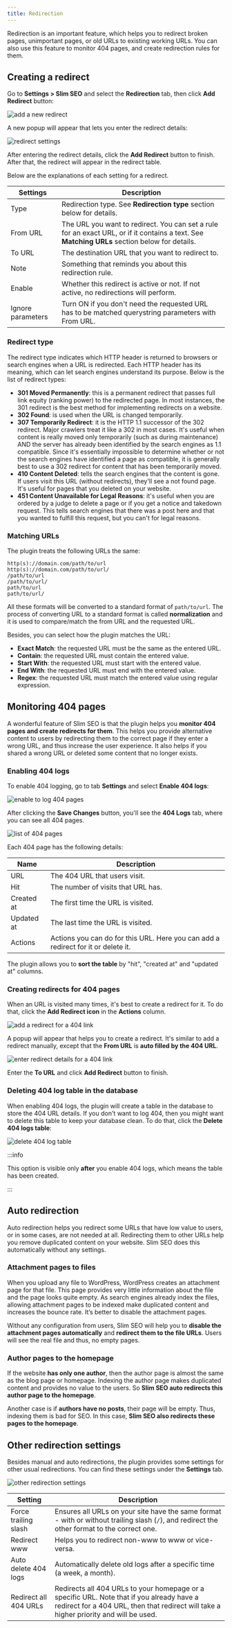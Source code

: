 ```yaml
---
title: Redirection
---
```


Redirection is an important feature, which helps you to redirect broken pages, unimportant pages, or old URLs to existing working URLs. You can also use this feature to monitor 404 pages, and create redirection rules for them.

## Creating a redirect

Go to **Settings > Slim SEO** and select the **Redirection** tab, then click **Add Redirect** button:

![add a new redirect](https://i.imgur.com/3Ma54kd.png)

A new popup will appear that lets you enter the redirect details:

![redirect settings](https://i.imgur.com/UmRg1Ue.png)

After entering the redirect details, click the **Add Redirect** button to finish. After that, the redirect will appear in the redirect table.

Below are the explanations of each setting for a redirect.

Settings|Description
---|---
Type|Redirection type. See **Redirection type** section below for details.
From URL|The URL you want to redirect. You can set a rule for an exact URL, or if it contains a text. See **Matching URLs** section below for details.
To URL|The destination URL that you want to redirect to.
Note|Something that reminds you about this redirection rule.
Enable|Whether this redirect is active or not. If not active, no redirections will perform.
Ignore parameters|Turn ON if you don't need the requested URL has to be matched querystring parameters with From URL.

### Redirect type

The redirect type indicates which HTTP header is returned to browsers or search engines when a URL is redirected. Each HTTP header has its meaning, which can let search engines understand its purpose. Below is the list of redirect types:

- **301 Moved Permanently**: this is a permanent redirect that passes full link equity (ranking power) to the redirected page. In most instances, the 301 redirect is the best method for implementing redirects on a website.
- **302 Found**: is used when the URL is changed temporarily.
- **307 Temporarily Redirect**: it is the HTTP 1.1 successor of the 302 redirect. Major crawlers treat it like a 302 in most cases. It's useful when content is really moved only temporarily (such as during maintenance) AND the server has already been identified by the search engines as 1.1 compatible. Since it's essentially impossible to determine whether or not the search engines have identified a page as compatible, it is generally best to use a 302 redirect for content that has been temporarily moved.
- **410 Content Deleted**: tells the search engines that the content is gone. If users visit this URL (without redirects), they'll see a not found page. It's useful for pages that you deleted on your website.
- **451 Content Unavailable for Legal Reasons**: it's useful when you are ordered by a judge to delete a page or if you get a notice and takedown request. This tells search engines that there was a post here and that you wanted to fulfill this request, but you can't for legal reasons.

### Matching URLs

The plugin treats the following URLs the same:

```text
http(s)://domain.com/path/to/url
http(s)://domain.com/path/to/url/
/path/to/url
/path/to/url/
path/to/url
path/to/url/
```

All these formats will be converted to a standard format of `path/to/url`. The process of converting URL to a standard format is called **normalization** and it is used to compare/match the from URL and the requested URL.

Besides, you can select how the plugin matches the URL:

- **Exact Match**: the requested URL must be the same as the entered URL.
- **Contain**: the requested URL must contain the entered value.
- **Start With**: the requested URL must start with the entered value.
- **End With**: the requested URL must end with the entered value.
- **Regex**: the requested URL must match the entered value using regular expression.

## Monitoring 404 pages

A wonderful feature of Slim SEO is that the plugin helps you **monitor 404 pages and create redirects for them**. This helps you provide alternative content to users by redirecting them to the correct page if they enter a wrong URL, and thus increase the user experience. It also helps if you shared a wrong URL or deleted some content that no longer exists.

### Enabling 404 logs

To enable 404 logging, go to tab **Settings** and select **Enable 404 logs**:

![enable to log 404 pages](https://i.imgur.com/s1sjmOf.png)

After clicking the **Save Changes** button, you'll see the **404 Logs** tab, where you can see all 404 pages.

![list of 404 pages](https://i.imgur.com/xaZatgU.png)

Each 404 page has the following details:

Name|Description
---|---
URL|The 404 URL that users visit.
Hit|The number of visits that URL has.
Created at|The first time the URL is visited.
Updated at|The last time the URL is visited.
Actions|Actions you can do for this URL. Here you can add a redirect for it or delete it.

The plugin allows you to **sort the table** by "hit", "created at" and "updated at" columns.

### Creating redirects for 404 pages

When an URL is visited many times, it's best to create a redirect for it. To do that, click the **Add Redirect icon** in the **Actions** column.

![add a redirect for a 404 link](https://i.imgur.com/PRu4tcZ.png)

A popup will appear that helps you to create a redirect. It's similar to add a redirect manually, except that the **From URL** is **auto filled by the 404 URL**.

![enter redirect details for a 404 link](https://i.imgur.com/kywAzvB.png)

Enter the **To URL** and click **Add Redirect** button to finish.

### Deleting 404 log table in the database

When enabling 404 logs, the plugin will create a table in the database to store the 404 URL details. If you don't want to log 404, then you might want to delete this table to keep your database clean. To do that, click the **Delete 404 logs table**:

![delete 404 log table](https://i.imgur.com/9GUH8G7.png)

:::info

This option is visible only **after** you enable 404 logs, which means the table has been created.

:::

## Auto redirection

Auto redirection helps you redirect some URLs that have low value to users, or in some cases, are not needed at all. Redirecting them to other URLs help you remove duplicated content on your website. Slim SEO does this automatically without any settings.

### Attachment pages to files

When you upload any file to WordPress, WordPress creates an attachment page for that file. This page provides very little information about the file and the page looks quite empty. As search engines already index the files, allowing attachment pages to be indexed make duplicated content and increases the bounce rate. It’s better to disable the attachment pages.

Without any configuration from users, Slim SEO will help you to **disable the attachment pages automatically** and **redirect them to the file URLs**. Users will see the real file and thus, no empty pages.

### Author pages to the homepage

If the website **has only one author**, then the author page is almost the same as the blog page or homepage. Indexing the author page makes duplicated content and provides no value to the users. So **Slim SEO auto redirects this author page to the homepage**.

Another case is if **authors have no posts**, their page will be empty. Thus, indexing them is bad for SEO. In this case, **Slim SEO also redirects these pages to the homepage**.

## Other redirection settings

Besides manual and auto redirections, the plugin provides some settings for other usual redirections. You can find these settings under the **Settings** tab.

![other redirection settings](https://i.imgur.com/eMl4gpJ.png)

Setting|Description
---|---
Force trailing slash|Ensures all URLs on your site have the same format - with or without trailing slash (`/`), and redirect the other format to the correct one.
Redirect www|Helps you to redirect non-www to www or vice-versa.
Auto delete 404 logs|Automatically delete old logs after a specific time (a week, a month).
Redirect all 404 URLs|Redirects all 404 URLs to your homepage or a specific URL. Note that if you already have a redirect for a 404 URL, then that redirect will take a higher priority and will be used.